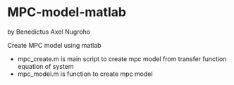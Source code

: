 # MPC-model-matlab
by Benedictus Axel Nugroho

Create MPC model using matlab
- mpc_create.m is main script to create mpc model from transfer function equation of system
- mpc_model.m is function to create mpc model
